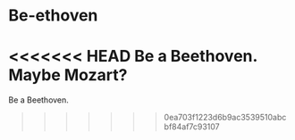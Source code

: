 # Be-ethoven
<<<<<<< HEAD
Be a Beethoven. Maybe Mozart?
=======
Be a Beethoven.
>>>>>>> 0ea703f1223d6b9ac3539510abcbf84af7c93107
